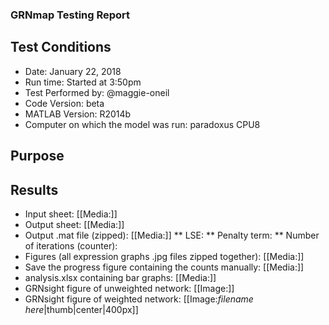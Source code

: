 ### GRNmap Testing Report
## Test Conditions

* Date: January 22, 2018
* Run time: Started at 3:50pm
* Test Performed by: @maggie-oneil
* Code Version: beta
* MATLAB Version: R2014b
* Computer on which the model was run: paradoxus CPU8

## Purpose


## Results

* Input sheet: [[Media:]]
* Output sheet: [[Media:]]
* Output .mat file (zipped): [[Media:]]
** LSE:
** Penalty term:
** Number of iterations (counter):
* Figures (all expression graphs .jpg files zipped together): [[Media:]]
* Save the progress figure containing the counts manually: [[Media:]]
* analysis.xlsx containing bar graphs: [[Media:]]
* GRNsight figure of unweighted network: [[Image:]]
* GRNsight figure of weighted network: [[Image:*filename here*|thumb|center|400px]]
